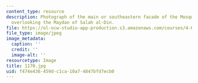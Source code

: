 ```yaml
---
content_type: resource
description: Photograph of the main or southeastern facade of the Mosque of al-Rifa`i
  overlooking the Maydan of Salah al-Din.
file: https://ol-ocw-studio-app-production.s3.amazonaws.com/courses/4-615-the-architecture-of-cairo-spring-2002/f474e436459dc1ca10a74847bfd7ecb0_1170.jpg
file_type: image/jpeg
image_metadata:
  caption: ''
  credit: ''
  image-alt: ''
resourcetype: Image
title: 1170.jpg
uid: f474e436-459d-c1ca-10a7-4847bfd7ecb0
---
```

